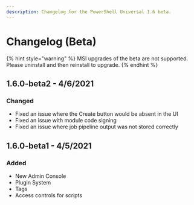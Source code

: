 ```yaml
---
description: Changelog for the PowerShell Universal 1.6 beta.
---
```


# Changelog \(Beta\)

{% hint style="warning" %}
MSI upgrades of the beta are not supported. Please uninstall and then reinstall to upgrade.
{% endhint %}

## 1.6.0-beta2 - 4/6/2021

### Changed

* Fixed an issue where the Create button would be absent in the UI
* Fixed an issue with module code signing
* Fixed an issue where job pipeline output was not stored correctly

## 1.6.0-beta1 - 4/5/2021

### Added

* New Admin Console 
* Plugin System
* Tags
* Access controls for scripts 

